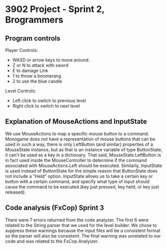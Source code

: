 # 3902 Project - Sprint 2, Brogrammers

## Program controls

Player Controls:
 - WASD or arrow keys to move around.
 - Z or N to attack with sword
 - E to damage Link
 - 1 to throw a boomerang
 - 2 to use the blue candle

Level Controls:
 - Left click to switch to previous level
 - Right click to switch to next level

## Explanation of MouseActions and InputState
We use MouseActions to map a specific mouse button to a command. Monogame does not have a representation of mouse buttons that can be used in such a way, there is only LeftButton (and similar) properties of a MouseState instance, but as that is an instance variable of type ButtonState, it can't be used as a key in a dictionary. That said, MouseState.LeftButton is in fact used inside the MouseController to determine if the command associated with MouseActions.Left should be executed. Similarly, InputState is used instead of ButtonState for the simple reason that ButtonState does not include a "Held" option. InputState allows us to take a certain key or button with a certain command, and specify what type of input should cause the command to be executed (key just pressed, key held, or key just released).

## Code analysis (FxCop) Sprint 3

There were 7 errors returned from the code analyzer. The first 6 were related to the String parser that we
used for the level builder. We chose to suppress these warnings because the input files will be a consistent
format so the parser will also be consistent. The final warning was unrelated to our code and was related to
the FxCop Analyizer.
